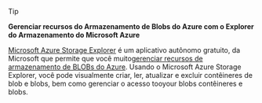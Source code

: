 > [!TIP]
> 
> **Gerenciar recursos do Armazenamento de Blobs do Azure com o Explorer do Armazenamento do Microsoft Azure**
> 
> [Microsoft Azure Storage Explorer](../articles/vs-azure-tools-storage-manage-with-storage-explorer.md) é um aplicativo autônomo gratuito, da Microsoft que permite que você muito[gerenciar recursos de armazenamento de BLOBs do Azure](../articles/vs-azure-tools-storage-explorer-blobs.md). Usando o Microsoft Azure Storage Explorer, você pode visualmente criar, ler, atualizar e excluir contêineres de blob e blobs, bem como gerenciar o acesso tooyour blobs contêineres e blobs.


